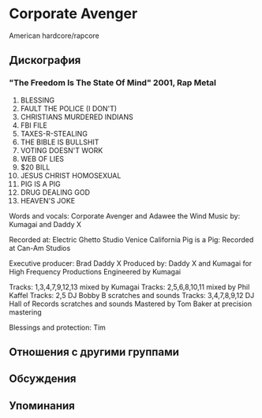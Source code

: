# Corporate Avenger

American hardcore/rapcore

## Дискография

### "The Freedom Is The State Of Mind" 2001, Rap Metal

1. BLESSING
2. FAULT THE POLICE (I DON'T)
3. CHRISTIANS MURDERED INDIANS
4. FBI FILE
5. TAXES-R-STEALING
6. THE BIBLE IS BULLSHIT
7. VOTING DOESN'T WORK
8. WEB OF LIES
9. $20 BILL
10. JESUS CHRIST HOMOSEXUAL
11. PIG IS A PIG
12. DRUG DEALING GOD
13. HEAVEN'S JOKE

Words and vocals: Corporate Avenger and Adawee the Wind
Music by: Kumagai and Daddy X

Recorded at: Electric Ghetto Studio Venice California
Pig is a Pig: Recorded at Can-Am Studios

Executive producer: Brad Daddy X
Produced by: Daddy X and Kumagai for High Frequency Productions
Engineered by Kumagai

Tracks: 1,3,4,7,9,12,13 mixed by Kumagai
Tracks: 2,5,6,8,10,11 mixed by Phil Kaffel
Tracks: 2,5 DJ Bobby B scratches and sounds
Tracks: 3,4,7,8,9,12 DJ Hall of Records scratches and sounds
Mastered by Tom Baker at precision mastering

Blessings and protection: Tim



## Отношения с другими группами


## Обсуждения


## Упоминания

